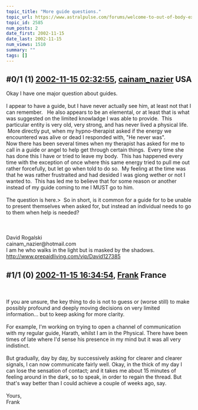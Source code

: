 ```yaml
---
topic_title: "More guide questions."
topic_url: https://www.astralpulse.com/forums/welcome-to-out-of-body-experiences!/more-guide-questions
topic_id: 2585
num_posts: 2
date_first: 2002-11-15
date_last: 2002-11-15
num_views: 1510
summary: ""
tags: []
---
```


## \#0/1 (1) [2002-11-15 02:32:55](https://www.astralpulse.com/forums/index.php?msg=118317), [cainam_nazier](https://www.astralpulse.com/forums/profile/?u=166) USA ##
<section>
Okay I have one major question about guides.
<br>
<br>
I appear to have a guide, but I have never actually see him, at least not that I can remember.   He also appears to be an elemental, or at least that is what was suggested on the limited knowladge I was able to provide.  This particular entity is very old, very strong, and has never lived a physical life.  More directly put, when my hypno-therapist asked if the energy we encountered was alive or dead I responded with, "He never was".
<br>
Now there has been several times when my therapist has asked for me to call in a guide or angel to help get through certain things.  Every time she has done this I have or tried to leave my body.  This has happened every time with the exception of once where this same energy tried to pull me out rather forcefully, but let go when told to do so.  My feeling at the time was that he was rather frustraited and had desided I was giong wether or not I wanted to.  This has led me to believe that for some reason or another instead of my guide coming to me I MUST go to him.
<br>
<br>
The question is here.&gt;  So in short, is it common for a guide for to be unable to present themselves when asked for, but instead an individual needs to go to them when help is needed?
<br>
<br>
<br>
<br>
David Rogalski
<br>
cainam_nazier@hotmail.com
<br>
I am he who walks in the light but is masked by the shadows.
<br>
<a class="bbc_link" href="http://www.prepaidliving.com/vip/David127385" rel="noopener" target="_blank">
 http://www.prepaidliving.com/vip/David127385
</a>
<br>
</section>

## \#1/1 (0) [2002-11-15 16:34:54](https://www.astralpulse.com/forums/index.php?msg=16905), [Frank](https://www.astralpulse.com/forums/profile/?u=359) France ##
<section>
<br>
<br>
If you are unsure, the key thing to do is not to guess or (worse still) to make possibly profound and deeply moving decisions on very limited information... but to keep asking for more clarity.
<br>
<br>
For example, I'm working on trying to open a channel of communication with my regular guide, Harath, whilst I am in the Physical. There have been times of late where I'd sense his presence in my mind but it was all very indistinct.
<br>
<br>
But gradually, day by day, by successively asking for clearer and clearer signals, I can now communicate fairly well. Okay, in the thick of my day I can lose the sensation of contact; and it takes me about 15 minutes of feeling around in the dark, so to speak, in order to regain the thread. But that's way better than I could achieve a couple of weeks ago, say.
<br>
<br>
Yours,
<br>
Frank
<br>
<br>
<br>
<br>
</section>